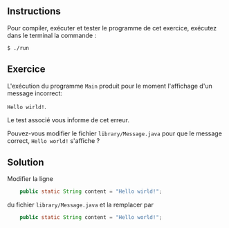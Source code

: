 
Instructions
--------------------------------------------------------------------------------

Pour compiler, exécuter et tester le programme de cet exercice, 
exécutez dans le terminal la commande :

    $ ./run


Exercice
--------------------------------------------------------------------------------

L'exécution du programme `Main` produit pour le moment l'affichage d'un message 
incorrect:

`Hello wirld!`.

Le test associé vous informe de cet erreur.

Pouvez-vous modifier le fichier `library/Message.java` pour que le message 
correct, `Hello world!` s'affiche ?
    

Solution
--------------------------------------------------------------------------------

Modifier la ligne
```java
    public static String content = "Hello wirld!";
```
du fichier `library/Message.java` et la remplacer par
```java
    public static String content = "Hello world!";
```    